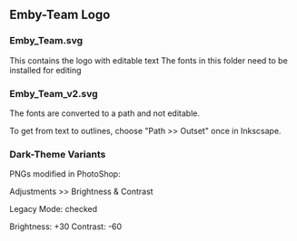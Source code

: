 ## Emby-Team Logo


### Emby_Team.svg

This contains the logo with editable text
The fonts in this folder need to be installed for editing

### Emby_Team_v2.svg

The fonts are converted to a path and not editable.


To get from text to outlines, choose "Path >> Outset" once in Inkscsape.


### Dark-Theme Variants

PNGs modified in PhotoShop:

Adjustments >> Brightness & Contrast

Legacy Mode: checked

Brightness: +30
Contrast: -60
